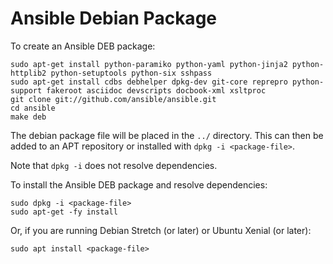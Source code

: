 Ansible Debian Package
======================

To create an Ansible DEB package:

    sudo apt-get install python-paramiko python-yaml python-jinja2 python-httplib2 python-setuptools python-six sshpass
    sudo apt-get install cdbs debhelper dpkg-dev git-core reprepro python-support fakeroot asciidoc devscripts docbook-xml xsltproc
    git clone git://github.com/ansible/ansible.git
    cd ansible
    make deb

The debian package file will be placed in the `../` directory. This can then be added to an APT repository or installed with `dpkg -i <package-file>`.

Note that `dpkg -i` does not resolve dependencies.

To install the Ansible DEB package and resolve dependencies:

    sudo dpkg -i <package-file>
    sudo apt-get -fy install

Or, if you are running Debian Stretch (or later) or Ubuntu Xenial (or later):

    sudo apt install <package-file>
